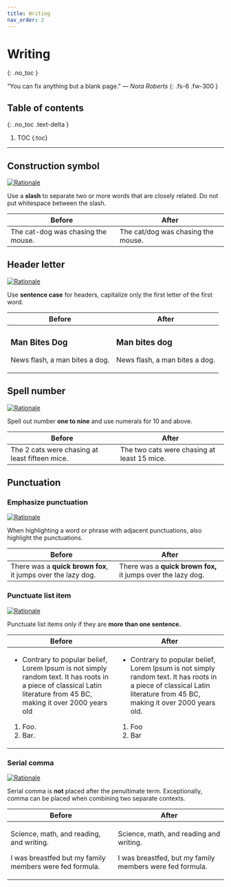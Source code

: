 ```yaml
---
title: Writing
nav_order: 2
---
```


# Writing
{: .no_toc }

&#8220;You can fix anything but a blank page.&#8221; &mdash; *Nora Roberts*
{: .fs-6 .fw-300 }

## Table of contents
{: .no_toc .text-delta }

1. TOC
{:toc}

---

## Construction symbol

[![Rationale](https://img.shields.io/badge/AP-Capitalization-eb483b)](https://libguides.csusb.edu/APstylebook/capitalization/)

Use a **slash** to separate two or more words that are closely related. Do not
put whitespace between the slash.

<div class="code-example" markdown="1">
  <table>
    <thead>
      <tr>
        <th>Before</th>
        <th>After</th>
      </tr>
    </thead>
    <tbody>
      <tr>
        <td>
          The cat-dog was chasing the mouse.
        </td>
        <td>
          The cat/dog was chasing the mouse.
        </td>
      </tr>
    </tbody>
  </table>
</div>

## Header letter

[![Rationale](https://img.shields.io/badge/AP-Capitalization-eb483b)](https://libguides.csusb.edu/APstylebook/capitalization/)

Use **sentence case** for headers, capitalize only the first letter of the first
word.

<div class="code-example" markdown="1">
  <table>
    <thead>
      <tr>
        <th>Before</th>
        <th>After</th>
      </tr>
    </thead>
    <tbody>
      <tr>
        <td>
          <h3>Man Bites Dog</h3>
          <p>News flash, a man bites a dog.</p>
        </td>
        <td>
          <h3>Man bites dog</h3>
          <p>News flash, a man bites a dog.</p>
        </td>
      </tr>
    </tbody>
  </table>
</div>

## Spell number

[![Rationale](https://img.shields.io/badge/AP-Numbers-eb483b)](https://libguides.csusb.edu/APstylebook/numbers/)

Spell out number **one to nine** and use numerals for 10 and above.

<div class="code-example" markdown="1">
  <table>
    <thead>
      <tr>
        <th>Before</th>
        <th>After</th>
      </tr>
    </thead>
    <tbody>
      <tr>
        <td>
          The 2 cats were chasing at least fifteen mice.
        </td>
        <td>
          The two cats were chasing at least 15 mice.
        </td>
      </tr>
    </tbody>
  </table>
</div>

## Punctuation

### Emphasize punctuation

[![Rationale](https://img.shields.io/badge/AP-Punctuation-eb483b)](https://libguides.csusb.edu/APstylebook/punctuation/)

When highlighting a word or phrase with adjacent punctuations, also highlight
the punctuations.

<div class="code-example" markdown="1">
  <table>
    <thead>
      <tr>
        <th>Before</th>
        <th>After</th>
      </tr>
    </thead>
    <tbody>
      <tr>
        <td>
          There was a <b>quick brown fox</b>, it jumps over the lazy dog.
        </td>
        <td>
          There was a <b>quick brown fox,</b> it jumps over the lazy dog.
        </td>
      </tr>
    </tbody>
  </table>
</div>

### Punctuate list item

[![Rationale](https://img.shields.io/badge/AP-Punctuation-eb483b)](https://libguides.csusb.edu/APstylebook/punctuation/)

Punctuate list items only if they are **more than one sentence.**

<div class="code-example" markdown="1">
  <table>
    <thead>
      <tr>
        <th>Before</th>
        <th>After</th>
      </tr>
    </thead>
    <tbody>
      <tr>
        <td>
          <ul>
            <li>
              Contrary to popular belief, Lorem Ipsum is not simply random text.
              It has roots in a piece of classical Latin literature from 45 BC,
              making it over 2000 years old
            </li>
          </ul>
          <ol>
            <li>Foo.</li>
            <li>Bar.</li>
          </ol>
        </td>
        <td>
          <ul>
            <li>
              Contrary to popular belief, Lorem Ipsum is not simply random text.
              It has roots in a piece of classical Latin literature from 45 BC,
              making it over 2000 years old.
            </li>
          </ul>
          <ol>
            <li>Foo</li>
            <li>Bar</li>
          </ol>
        </td>
      </tr>
    </tbody>
  </table>
</div>

### Serial comma

[![Rationale](https://img.shields.io/badge/AP-Punctuation-eb483b)](https://libguides.csusb.edu/APstylebook/punctuation/)

Serial comma is **not** placed after the penultimate term. Exceptionally, comma
can be placed when combining two separate contexts.

<div class="code-example" markdown="1">
  <table>
    <thead>
      <tr>
        <th>Before</th>
        <th>After</th>
      </tr>
    </thead>
    <tbody>
      <tr>
        <td>
          <p>Science, math, and reading, and writing.</p>
          <p>I was breastfed but my family members were fed formula.</p>
        </td>
        <td>
          <p>Science, math, and reading and writing.</p>
          <p>I was breastfed, but my family members were fed formula.</p>
        </td>
      </tr>
    </tbody>
  </table>
</div>
